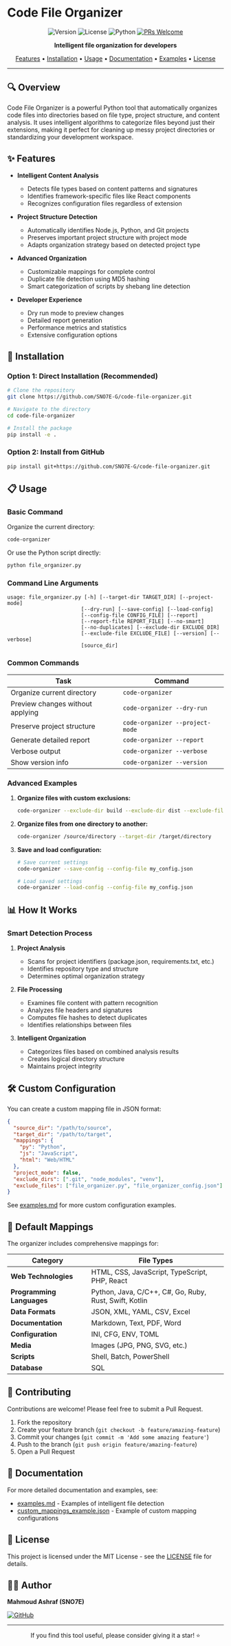 # Code File Organizer

<div align="center">

![Version](https://img.shields.io/badge/version-1.0.0-blue.svg)
![License](https://img.shields.io/badge/license-MIT-green.svg)
![Python](https://img.shields.io/badge/python-3.6%2B-blue.svg)
[![PRs Welcome](https://img.shields.io/badge/PRs-welcome-brightgreen.svg)](https://github.com/SNO7E-G/code-file-organizer/pulls)

**Intelligent file organization for developers**

[Features](#features) • [Installation](#installation) • [Usage](#usage) • [Documentation](#documentation) • [Examples](#examples) • [License](#license)

</div>

---

## 🔍 Overview

Code File Organizer is a powerful Python tool that automatically organizes code files into directories based on file type, project structure, and content analysis. It uses intelligent algorithms to categorize files beyond just their extensions, making it perfect for cleaning up messy project directories or standardizing your development workspace.

## ✨ Features

- **Intelligent Content Analysis**
  - Detects file types based on content patterns and signatures
  - Identifies framework-specific files like React components
  - Recognizes configuration files regardless of extension

- **Project Structure Detection**
  - Automatically identifies Node.js, Python, and Git projects
  - Preserves important project structure with project mode
  - Adapts organization strategy based on detected project type

- **Advanced Organization**
  - Customizable mappings for complete control
  - Duplicate file detection using MD5 hashing
  - Smart categorization of scripts by shebang line detection

- **Developer Experience**
  - Dry run mode to preview changes
  - Detailed report generation
  - Performance metrics and statistics
  - Extensive configuration options

## 🚀 Installation

### Option 1: Direct Installation (Recommended)

```bash
# Clone the repository
git clone https://github.com/SNO7E-G/code-file-organizer.git

# Navigate to the directory
cd code-file-organizer

# Install the package
pip install -e .
```

### Option 2: Install from GitHub

```bash
pip install git+https://github.com/SNO7E-G/code-file-organizer.git
```

## 📋 Usage

### Basic Command

Organize the current directory:

```bash
code-organizer
```

Or use the Python script directly:

```bash
python file_organizer.py
```

### Command Line Arguments

```
usage: file_organizer.py [-h] [--target-dir TARGET_DIR] [--project-mode]
                        [--dry-run] [--save-config] [--load-config]
                        [--config-file CONFIG_FILE] [--report]
                        [--report-file REPORT_FILE] [--no-smart]
                        [--no-duplicates] [--exclude-dir EXCLUDE_DIR]
                        [--exclude-file EXCLUDE_FILE] [--version] [--verbose]
                        [source_dir]
```

### Common Commands

| Task | Command |
| --- | --- |
| Organize current directory | `code-organizer` |
| Preview changes without applying | `code-organizer --dry-run` |
| Preserve project structure | `code-organizer --project-mode` |
| Generate detailed report | `code-organizer --report` |
| Verbose output | `code-organizer --verbose` |
| Show version info | `code-organizer --version` |

### Advanced Examples

1. **Organize files with custom exclusions:**
   ```bash
   code-organizer --exclude-dir build --exclude-dir dist --exclude-file README.md
   ```

2. **Organize files from one directory to another:**
   ```bash
   code-organizer /source/directory --target-dir /target/directory
   ```

3. **Save and load configuration:**
   ```bash
   # Save current settings
   code-organizer --save-config --config-file my_config.json
   
   # Load saved settings
   code-organizer --load-config --config-file my_config.json
   ```

## 📊 How It Works

### Smart Detection Process

1. **Project Analysis**
   - Scans for project identifiers (package.json, requirements.txt, etc.)
   - Identifies repository type and structure
   - Determines optimal organization strategy

2. **File Processing**
   - Examines file content with pattern recognition
   - Analyzes file headers and signatures
   - Computes file hashes to detect duplicates
   - Identifies relationships between files

3. **Intelligent Organization**
   - Categorizes files based on combined analysis results
   - Creates logical directory structure
   - Maintains project integrity

## 🛠️ Custom Configuration

You can create a custom mapping file in JSON format:

```json
{
  "source_dir": "/path/to/source",
  "target_dir": "/path/to/target",
  "mappings": {
    "py": "Python",
    "js": "JavaScript",
    "html": "Web/HTML"
  },
  "project_mode": false,
  "exclude_dirs": [".git", "node_modules", "venv"],
  "exclude_files": ["file_organizer.py", "file_organizer_config.json"]
}
```

See [examples.md](examples.md) for more custom configuration examples.

## 📁 Default Mappings

The organizer includes comprehensive mappings for:

| Category | File Types |
| --- | --- |
| **Web Technologies** | HTML, CSS, JavaScript, TypeScript, PHP, React |
| **Programming Languages** | Python, Java, C/C++, C#, Go, Ruby, Rust, Swift, Kotlin |
| **Data Formats** | JSON, XML, YAML, CSV, Excel |
| **Documentation** | Markdown, Text, PDF, Word |
| **Configuration** | INI, CFG, ENV, TOML |
| **Media** | Images (JPG, PNG, SVG, etc.) |
| **Scripts** | Shell, Batch, PowerShell |
| **Database** | SQL |

## 🤝 Contributing

Contributions are welcome! Please feel free to submit a Pull Request.

1. Fork the repository
2. Create your feature branch (`git checkout -b feature/amazing-feature`)
3. Commit your changes (`git commit -m 'Add some amazing feature'`)
4. Push to the branch (`git push origin feature/amazing-feature`)
5. Open a Pull Request

## 📑 Documentation

For more detailed documentation and examples, see:

- [examples.md](examples.md) - Examples of intelligent file detection
- [custom_mappings_example.json](custom_mappings_example.json) - Example of custom mapping configurations

## 📄 License

This project is licensed under the MIT License - see the [LICENSE](LICENSE) file for details.

## 👨‍💻 Author

**Mahmoud Ashraf (SNO7E)**

[![GitHub](https://img.shields.io/badge/GitHub-SNO7E--G-blue?style=flat-square&logo=github)](https://github.com/SNO7E-G)

---

<div align="center">
<p>If you find this tool useful, please consider giving it a star! ⭐</p>
</div> 